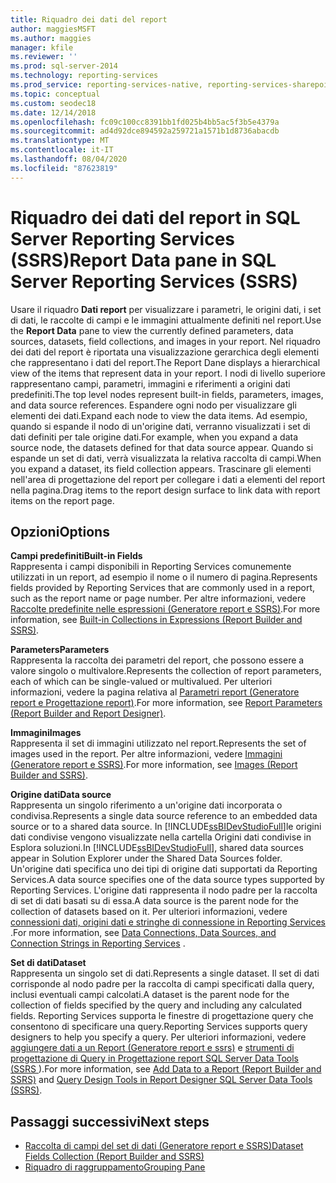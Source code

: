 ```yaml
---
title: Riquadro dei dati del report
author: maggiesMSFT
ms.author: maggies
manager: kfile
ms.reviewer: ''
ms.prod: sql-server-2014
ms.technology: reporting-services
ms.prod_service: reporting-services-native, reporting-services-sharepoint
ms.topic: conceptual
ms.custom: seodec18
ms.date: 12/14/2018
ms.openlocfilehash: fc09c100cc8391bb1fd025b4bb5ac5f3b5e4379a
ms.sourcegitcommit: ad4d92dce894592a259721a1571b1d8736abacdb
ms.translationtype: MT
ms.contentlocale: it-IT
ms.lasthandoff: 08/04/2020
ms.locfileid: "87623819"
---
```

# <a name="report-data-pane-in-sql-server-reporting-services-ssrs"></a><span data-ttu-id="c356f-102">Riquadro dei dati del report in SQL Server Reporting Services (SSRS)</span><span class="sxs-lookup"><span data-stu-id="c356f-102">Report Data pane in SQL Server Reporting Services (SSRS)</span></span>

  <span data-ttu-id="c356f-103">Usare il riquadro **Dati report** per visualizzare i parametri, le origini dati, i set di dati, le raccolte di campi e le immagini attualmente definiti nel report.</span><span class="sxs-lookup"><span data-stu-id="c356f-103">Use the **Report Data** pane to view the currently defined parameters, data sources, datasets, field collections, and images in your report.</span></span> <span data-ttu-id="c356f-104">Nel riquadro dei dati del report è riportata una visualizzazione gerarchica degli elementi che rappresentano i dati del report.</span><span class="sxs-lookup"><span data-stu-id="c356f-104">The Report Dane displays a hierarchical view of the items that represent data in your report.</span></span> <span data-ttu-id="c356f-105">I nodi di livello superiore rappresentano campi, parametri, immagini e riferimenti a origini dati predefiniti.</span><span class="sxs-lookup"><span data-stu-id="c356f-105">The top level nodes represent built-in fields, parameters, images, and data source references.</span></span> <span data-ttu-id="c356f-106">Espandere ogni nodo per visualizzare gli elementi dei dati.</span><span class="sxs-lookup"><span data-stu-id="c356f-106">Expand each node to view the data items.</span></span> <span data-ttu-id="c356f-107">Ad esempio, quando si espande il nodo di un'origine dati, verranno visualizzati i set di dati definiti per tale origine dati.</span><span class="sxs-lookup"><span data-stu-id="c356f-107">For example, when you expand a data source node, the datasets defined for that data source appear.</span></span> <span data-ttu-id="c356f-108">Quando si espande un set di dati, verrà visualizzata la relativa raccolta di campi.</span><span class="sxs-lookup"><span data-stu-id="c356f-108">When you expand a dataset, its field collection appears.</span></span> <span data-ttu-id="c356f-109">Trascinare gli elementi nell'area di progettazione del report per collegare i dati a elementi del report nella pagina.</span><span class="sxs-lookup"><span data-stu-id="c356f-109">Drag items to the report design surface to link data with report items on the report page.</span></span>  
  
## <a name="options"></a><span data-ttu-id="c356f-110">Opzioni</span><span class="sxs-lookup"><span data-stu-id="c356f-110">Options</span></span>

 <span data-ttu-id="c356f-111">**Campi predefiniti**</span><span class="sxs-lookup"><span data-stu-id="c356f-111">**Built-in Fields**</span></span>  
 <span data-ttu-id="c356f-112">Rappresenta i campi disponibili in Reporting Services comunemente utilizzati in un report, ad esempio il nome o il numero di pagina.</span><span class="sxs-lookup"><span data-stu-id="c356f-112">Represents fields provided by Reporting Services that are commonly used in a report, such as the report name or page number.</span></span> <span data-ttu-id="c356f-113">Per altre informazioni, vedere [Raccolte predefinite nelle espressioni &#40;Generatore report e SSRS&#41;](../report-design/built-in-collections-in-expressions-report-builder.md).</span><span class="sxs-lookup"><span data-stu-id="c356f-113">For more information, see [Built-in Collections in Expressions &#40;Report Builder and SSRS&#41;](../report-design/built-in-collections-in-expressions-report-builder.md).</span></span>  
  
 <span data-ttu-id="c356f-114">**Parameters**</span><span class="sxs-lookup"><span data-stu-id="c356f-114">**Parameters**</span></span>  
 <span data-ttu-id="c356f-115">Rappresenta la raccolta dei parametri del report, che possono essere a valore singolo o multivalore.</span><span class="sxs-lookup"><span data-stu-id="c356f-115">Represents the collection of report parameters, each of which can be single-valued or multivalued.</span></span> <span data-ttu-id="c356f-116">Per ulteriori informazioni, vedere la pagina relativa al [Parametri report &#40;Generatore report e Progettazione report&#41;](../report-design/report-parameters-report-builder-and-report-designer.md).</span><span class="sxs-lookup"><span data-stu-id="c356f-116">For more information, see [Report Parameters &#40;Report Builder and Report Designer&#41;](../report-design/report-parameters-report-builder-and-report-designer.md).</span></span>  
  
 <span data-ttu-id="c356f-117">**Immagini**</span><span class="sxs-lookup"><span data-stu-id="c356f-117">**Images**</span></span>  
 <span data-ttu-id="c356f-118">Rappresenta il set di immagini utilizzato nel report.</span><span class="sxs-lookup"><span data-stu-id="c356f-118">Represents the set of images used in the report.</span></span> <span data-ttu-id="c356f-119">Per altre informazioni, vedere [Immagini &#40;Generatore report e SSRS&#41;](../report-design/images-report-builder-and-ssrs.md).</span><span class="sxs-lookup"><span data-stu-id="c356f-119">For more information, see [Images &#40;Report Builder and SSRS&#41;](../report-design/images-report-builder-and-ssrs.md).</span></span>  
  
 <span data-ttu-id="c356f-120">**Origine dati**</span><span class="sxs-lookup"><span data-stu-id="c356f-120">**Data source**</span></span>  
 <span data-ttu-id="c356f-121">Rappresenta un singolo riferimento a un'origine dati incorporata o condivisa.</span><span class="sxs-lookup"><span data-stu-id="c356f-121">Represents a single data source reference to an embedded data source or to a shared data source.</span></span> <span data-ttu-id="c356f-122">In [!INCLUDE[ssBIDevStudioFull](../../includes/ssbidevstudiofull-md.md)]le origini dati condivise vengono visualizzate nella cartella Origini dati condivise in Esplora soluzioni.</span><span class="sxs-lookup"><span data-stu-id="c356f-122">In [!INCLUDE[ssBIDevStudioFull](../../includes/ssbidevstudiofull-md.md)], shared data sources appear in Solution Explorer under the Shared Data Sources folder.</span></span> <span data-ttu-id="c356f-123">Un'origine dati specifica uno dei tipi di origine dati supportati da Reporting Services.</span><span class="sxs-lookup"><span data-stu-id="c356f-123">A data source specifies one of the data source types supported by Reporting Services.</span></span> <span data-ttu-id="c356f-124">L'origine dati rappresenta il nodo padre per la raccolta di set di dati basati su di essa.</span><span class="sxs-lookup"><span data-stu-id="c356f-124">A data source is the parent node for the collection of datasets based on it.</span></span> <span data-ttu-id="c356f-125">Per ulteriori informazioni, vedere [connessioni dati, origini dati e stringhe di connessione in Reporting Services](../data-connections-data-sources-and-connection-strings-in-reporting-services.md) .</span><span class="sxs-lookup"><span data-stu-id="c356f-125">For more information, see [Data Connections, Data Sources, and Connection Strings in Reporting Services](../data-connections-data-sources-and-connection-strings-in-reporting-services.md) .</span></span>  
  
 <span data-ttu-id="c356f-126">**Set di dati**</span><span class="sxs-lookup"><span data-stu-id="c356f-126">**Dataset**</span></span>  
 <span data-ttu-id="c356f-127">Rappresenta un singolo set di dati.</span><span class="sxs-lookup"><span data-stu-id="c356f-127">Represents a single dataset.</span></span> <span data-ttu-id="c356f-128">Il set di dati corrisponde al nodo padre per la raccolta di campi specificati dalla query, inclusi eventuali campi calcolati.</span><span class="sxs-lookup"><span data-stu-id="c356f-128">A dataset is the parent node for the collection of fields specified by the query and including any calculated fields.</span></span> <span data-ttu-id="c356f-129">Reporting Services supporta le finestre di progettazione query che consentono di specificare una query.</span><span class="sxs-lookup"><span data-stu-id="c356f-129">Reporting Services supports query designers to help you specify a query.</span></span> <span data-ttu-id="c356f-130">Per ulteriori informazioni, vedere [aggiungere dati a un Report &#40;Generatore report e ssrs&#41;](report-datasets-ssrs.md) e [strumenti di progettazione di Query in Progettazione report SQL Server Data Tools &#40;SSRS ](query-design-tools-ssrs.md)&#41;.</span><span class="sxs-lookup"><span data-stu-id="c356f-130">For more information, see [Add Data to a Report &#40;Report Builder and SSRS&#41;](report-datasets-ssrs.md) and [Query Design Tools in Report Designer SQL Server Data Tools &#40;SSRS&#41;](query-design-tools-ssrs.md).</span></span>  
  
## <a name="next-steps"></a><span data-ttu-id="c356f-131">Passaggi successivi</span><span class="sxs-lookup"><span data-stu-id="c356f-131">Next steps</span></span>

 - [<span data-ttu-id="c356f-132">Raccolta di campi del set di dati &#40;Generatore report e SSRS&#41;</span><span class="sxs-lookup"><span data-stu-id="c356f-132">Dataset Fields Collection &#40;Report Builder and SSRS&#41;</span></span>](dataset-fields-collection-report-builder-and-ssrs.md)
 - [<span data-ttu-id="c356f-133">Riquadro di raggruppamento</span><span class="sxs-lookup"><span data-stu-id="c356f-133">Grouping Pane</span></span>](../tools/grouping-pane.md)